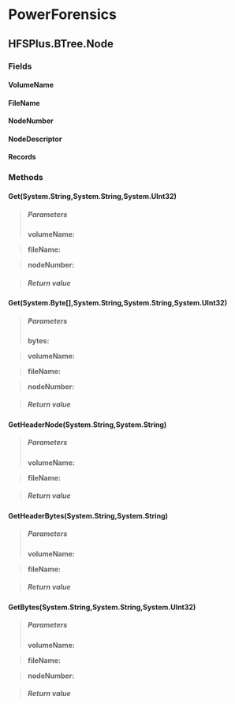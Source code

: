 ﻿# PowerForensics


## HFSPlus.BTree.Node

### Fields

#### VolumeName

#### FileName

#### NodeNumber

#### NodeDescriptor

#### Records

### Methods


#### Get(System.String,System.String,System.UInt32)

> ##### Parameters
> **volumeName:** 

> **fileName:** 

> **nodeNumber:** 

> ##### Return value
> 

#### Get(System.Byte[],System.String,System.String,System.UInt32)

> ##### Parameters
> **bytes:** 

> **volumeName:** 

> **fileName:** 

> **nodeNumber:** 

> ##### Return value
> 

#### GetHeaderNode(System.String,System.String)

> ##### Parameters
> **volumeName:** 

> **fileName:** 

> ##### Return value
> 

#### GetHeaderBytes(System.String,System.String)

> ##### Parameters
> **volumeName:** 

> **fileName:** 

> ##### Return value
> 

#### GetBytes(System.String,System.String,System.UInt32)

> ##### Parameters
> **volumeName:** 

> **fileName:** 

> **nodeNumber:** 

> ##### Return value
> 